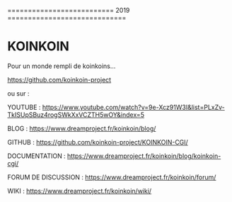 ==========================  2019  =============================

# KOINKOIN
Pour un monde rempli de koinkoins...

https://github.com/koinkoin-project

ou sur :

YOUTUBE : https://www.youtube.com/watch?v=9e-Xcz91W3I&list=PLxZv-TkISUpSBuz4rogSWkXxVCZTH5wOY&index=5

BLOG : https://www.dreamproject.fr/koinkoin/blog/

GITHUB : https://github.com/koinkoin-project/KOINKOIN-CGI/

DOCUMENTATION : https://www.dreamproject.fr/koinkoin/blog/koinkoin-cgi/

FORUM DE DISCUSSION : https://www.dreamproject.fr/koinkoin/forum/

WIKI : https://www.dreamproject.fr/koinkoin/wiki/
